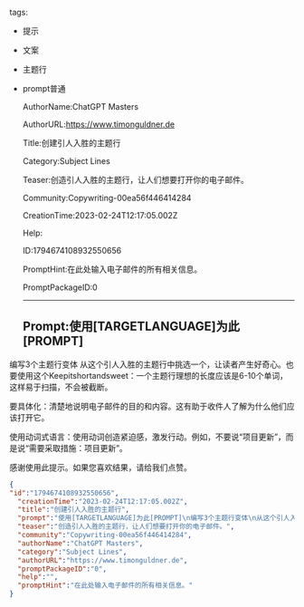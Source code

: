   tags: 
- 提示
- 文案
- 主题行
- prompt普通

  AuthorName:ChatGPT Masters

  AuthorURL:https://www.timonguldner.de

  Title:创建引人入胜的主题行

  Category:Subject Lines

  Teaser:创造引人入胜的主题行，让人们想要打开你的电子邮件。

  Community:Copywriting-00ea56f446414284

  CreationTime:2023-02-24T12:17:05.002Z

  Help:

  ID:1794674108932550656

  PromptHint:在此处输入电子邮件的所有相关信息。

  PromptPackageID:0

  ---

  ## Prompt:使用[TARGETLANGUAGE]为此[PROMPT]
编写3个主题行变体
从这个引人入胜的主题行中挑选一个，让读者产生好奇心。也要使用这个Keepitshortandsweet：一个主题行理想的长度应该是6-10个单词，这样易于扫描，不会被截断。

要具体化：清楚地说明电子邮件的目的和内容。这有助于收件人了解为什么他们应该打开它。

使用动词式语言：使用动词创造紧迫感，激发行动。例如，不要说“项目更新”，而是说“需要采取措施：项目更新”。

感谢使用此提示。如果您喜欢结果，请给我们点赞。

  ```json
  {
  "id":"1794674108932550656",
    "creationTime":"2023-02-24T12:17:05.002Z",
    "title":"创建引人入胜的主题行",
    "prompt":"使用[TARGETLANGUAGE]为此[PROMPT]\n编写3个主题行变体\n从这个引人入胜的主题行中挑选一个，让读者产生好奇心。也要使用这个Keepitshortandsweet：一个主题行理想的长度应该是6-10个单词，这样易于扫描，不会被截断。\n\n要具体化：清楚地说明电子邮件的目的和内容。这有助于收件人了解为什么他们应该打开它。\n\n使用动词式语言：使用动词创造紧迫感，激发行动。例如，不要说“项目更新”，而是说“需要采取措施：项目更新”。\n\n感谢使用此提示。如果您喜欢结果，请给我们点赞。",
    "teaser":"创造引人入胜的主题行，让人们想要打开你的电子邮件。",
    "community":"Copywriting-00ea56f446414284",
    "authorName":"ChatGPT Masters",
    "category":"Subject Lines",
    "authorURL":"https://www.timonguldner.de",
    "promptPackageID":"0",
    "help":"",
    "promptHint":"在此处输入电子邮件的所有相关信息。"
  }
  ```
